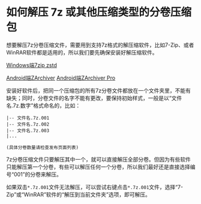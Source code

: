 # 如何解压 7z 或其他压缩类型的分卷压缩包

想要解压7z分卷压缩文件，需要用到支持7z格式的解压缩软件，比如7-Zip、或者WinRAR软件都是适用的，所以我们要先确保安装好解压缩软件。

[Windows端7zip zstd](https://github.com/mcmilk/7-Zip-zstd/releases/latest)

[Android端ZArchiver](https://play.google.com/store/apps/details?id=ru.zdevs.zarchiver)
[Android端ZArchiver Pro](https://github.com/SteveZMTstudios/sharepoint/releases/tag/zarchive)



安装好软件后，把同一个压缩包的所有7z分卷文件都放在一个文件夹里，不能有缺失；同时，分卷文件的名字不能有更改，要保持初始样式，一般是以“文件名.7z.数字”格式命名的，比如：

```
|-- 文件名.7z.001
|-- 文件名.7z.002
|-- 文件名.7z.003
|...

(具体分卷数量请检查发布页面列表)
```

7z分卷压缩文件只要解压其中一个，就可以直接解压全部分卷。但因为有些软件只能解压第一个分卷，有些可以解压任何一个分卷，所以我们最好还是直接选择编号“001”的分卷来解压。

如果双击`*.7z.001`文件无法解压，可以尝试右键点击`*.7z.001`文件，选择“7-Zip”或“WinRAR”软件的“解压到当前文件夹”选项，即可解压。

